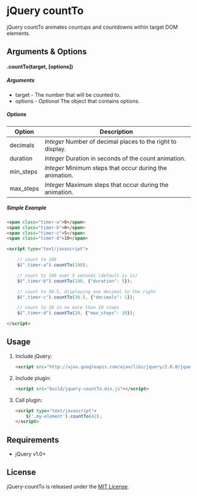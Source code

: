 # jQuery countTo

jQuery countTo animates countups and countdowns within target DOM elements. 

## Arguments & Options

#### .countTo(target, [options])

##### Arguments

- target - The number that will be counted to.
- options - *Optional* The object that contains options.

##### Options

| Option | Description |
| ----- | ----- |
| decimals | *Integer* Number of decimal places to the right to display. |
| duration | *Integer* Duration in seconds of the count animation. |
| min_steps | *Integer* Minimum steps that occur during the animation. |
| max_steps | *Integer* Maximum steps that occur during the animation. |

##### Simple Example
```html
<span class="timer-a">0</span>
<span class="timer-b">0</span>
<span class="timer-c">5</span>
<span class="timer-d">10</span>

<script type="text/javascript">

    // count to 100
    $(".timer-a").countTo(100);

    // count to 100 over 5 seconds (default is 1s)
    $(".timer-b").countTo(100, {"duration": 5});

    // count to 30.5, displaying one decimal to the right
    $(".timer-c").countTo(30.5, {"decimals": 1});

    // count to 10 in no more than 10 steps
    $(".timer-d").countTo(20, {"max_steps": 10});

</script>
```

## Usage

1. Include jQuery:
    ```html
    <script src="http://ajax.googleapis.com/ajax/libs/jquery/2.0.0/jquery.min.js"></script>
    ```

2. Include plugin:
    ```html
    <script src="build/jquery-countTo.min.js"></script>
    ```

3. Call plugin:
    ```html
    <script type="text/javascript">
        $('.my-element').countTo(42);
    </script>
    ```

## Requirements
- jQuery v1.0+

## License
jQuery-countTo is released under the [MIT License](http://www.opensource.org/licenses/MIT).
